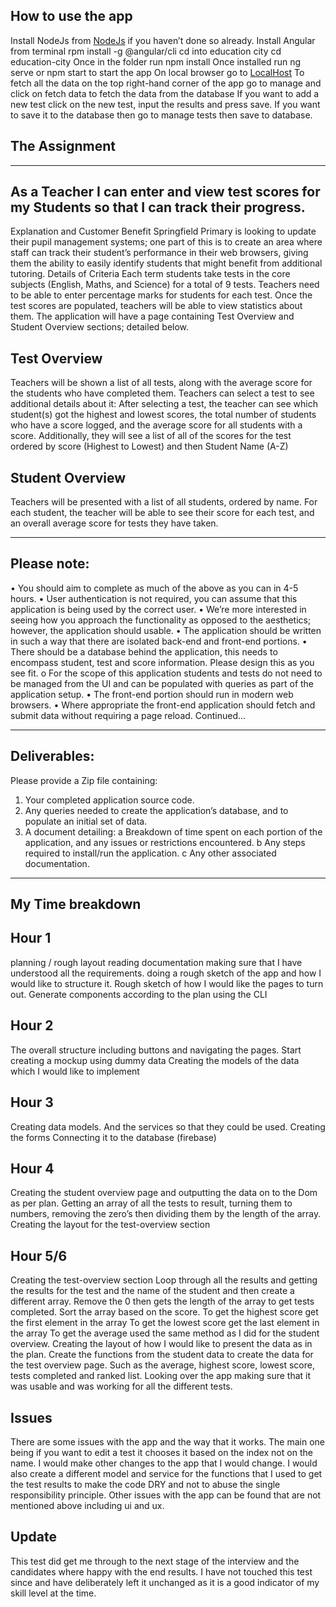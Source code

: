 ## How to use the app

Install NodeJs from [NodeJs](https://nodejs.org/en/) if you haven’t done so already. 
Install Angular from terminal rpm install -g @angular/cli
cd into education city cd education-city
Once in the folder run npm install 
Once installed run ng serve or npm start to start the app
On local browser go to [LocalHost](http://localhost:4200/)
To fetch all the data on the top right-hand corner of the app go to manage and click on fetch data to fetch the data from the database
If you want to add a new test click on the new test, input the results and press save. If you want to save it to the database then go to manage tests then save to database. 

## The Assignment
________________________________________________________________________
## As a Teacher I can enter and view test scores for my Students so that I can track their progress.
Explanation and Customer Benefit
Springfield Primary is looking to update their pupil management systems; one part of this is to create an area where staff can track their student’s performance in their web browsers, giving them the ability to easily identify students that might benefit from additional tutoring.
Details of Criteria
Each term students take tests in the core subjects (English, Maths, and Science) for a total of 9 tests. Teachers need to be able to enter percentage marks for students for each test.
Once the test scores are populated, teachers will be able to view statistics about them. The application will have a page containing Test Overview and Student Overview sections; detailed below.
## Test Overview
Teachers will be shown a list of all tests, along with the average score for the students who have completed them.
Teachers can select a test to see additional details about it:
After selecting a test, the teacher can see which student(s) got the highest and lowest scores, the total number of students who have a score logged, and the average score for all students with a score.
Additionally, they will see a list of all of the scores for the test ordered by score (Highest to Lowest) and then Student Name (A-Z)
## Student Overview
Teachers will be presented with a list of all students, ordered by name.
For each student, the teacher will be able to see their score for each test, and an overall average score for tests they have taken.
________________________________________________________________________
## Please note:
• You should aim to complete as much of the above as you can in 4-5 hours.
• User authentication is not required, you can assume that this application is being
used by the correct user.
• We’re more interested in seeing how you approach the functionality as opposed to
the aesthetics; however, the application should usable.
• The application should be written in such a way that there are isolated back-end and
front-end portions.
• There should be a database behind the application, this needs to encompass
student, test and score information. Please design this as you see fit.
o For the scope of this application students and tests do not need to be
managed from the UI and can be populated with queries as part of the
application setup.
• The front-end portion should run in modern web browsers.
• Where appropriate the front-end application should fetch and submit data without
requiring a page reload.
Continued...
________________________________________________________________________
## Deliverables:
Please provide a Zip file containing:
1. Your completed application source code.
2. Any queries needed to create the application’s database, and to populate an initial
set of data.
3. A document detailing:
a Breakdown of time spent on each portion of the application, and any issues or restrictions encountered.
b Any steps required to install/run the application.
c Any other associated documentation.
________________________________________________________________________

## My Time breakdown

## Hour 1
planning / rough layout
reading documentation making sure that I have understood all the requirements. 
doing a rough sketch of the app and how I would like to structure it.
Rough sketch of how I would like the pages to turn out. 
Generate components according to the plan using the CLI

## Hour 2 
The overall structure including buttons and navigating the pages. 
Start creating a mockup using dummy data 
Creating the models of the data which I would like to implement

## Hour 3
Creating data models. And the services so that they could be used. 
Creating the forms 
Connecting it to the database (firebase)

## Hour 4 
Creating the student overview page and outputting the data on to the Dom as per plan. 
Getting an array of all the tests to result, turning them to numbers, removing the zero’s then dividing them by the length of the array. 
Creating the layout for the test-overview section

## Hour 5/6
Creating the test-overview section
Loop through all the results and getting the results for the test and the name of the student and then create a different array.
Remove the 0 then gets the length of the array to get tests completed. 
Sort the array based on the score. 
To get the highest score get the first element in the array 
To get the lowest score get the last element in the array 
To get the average used the same method as I did for the student overview. 
Creating the layout of how I would like to present the data as in the plan. 
Create the functions from the student data to create the data for the test overview page. 
Such as the average, highest score, lowest score, tests completed and ranked list. 
Looking over the app making sure that it was usable and was working for all the different tests. 

## Issues
There are some issues with the app and the way that it works. The main one being if you want to edit a test it chooses it based on the index not on the name. I would make other changes to the app that I would change. 
I would also create a different model and service for the functions that I used to get the test results to make the code  DRY and not to abuse the single responsibility principle. 
Other issues with the app can be found that are not mentioned above including ui and ux.

## Update
This test did get me through to the next stage of the interview and the candidates where happy with the end results. 
I have not touched this test since and have deliberately left it unchanged as it is a good indicator of my skill level at the time. 